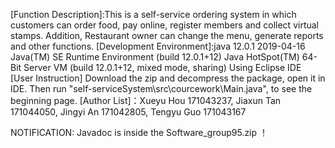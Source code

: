 [Function Description]:This is a self-service ordering system in which customers can order food, pay online, register members and collect virtual stamps. Addition, Restaurant owner can change the menu, generate reports and other functions.
[Development Environment]:java 12.0.1 2019-04-16
Java(TM) SE Runtime Environment (build 12.0.1+12)
Java HotSpot(TM) 64-Bit Server VM (build 12.0.1+12, mixed mode, sharing)
Using Eclipse IDE
[User Instruction] Download the zip and decompress the package, open it in IDE.
Then run "self-serviceSystem\src\courcework\Main.java", to see the beginning page.
[Author List]：Xueyu Hou 171043237,  Jiaxun Tan 171044050,  Jingyi An 171042805,  Tengyu Guo 171043167

NOTIFICATION: Javadoc is inside the Software_group95.zip ！